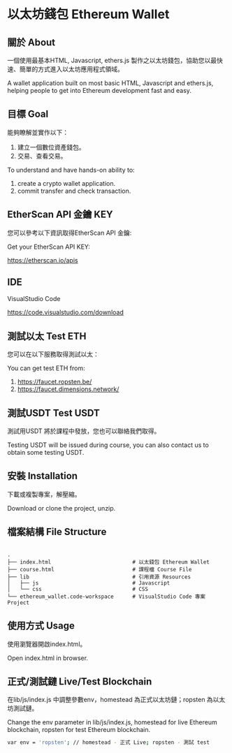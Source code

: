# 以太坊錢包 Ethereum Wallet
## 關於 About
一個使用最基本HTML, Javascript, ethers.js 製作之以太坊錢包，協助您以最快速、簡單的方式進入以太坊應用程式領域。

A wallet application built on most basic HTML, Javascript and ethers.js, helping people to get into Ethereum development fast and easy.

## 目標 Goal
能夠瞭解並實作以下：
1) 建立一個數位資產錢包。
2) 交易、查看交易。

To understand and have hands-on ability to:  
1) create a crypto wallet application.
2) commit transfer and check transaction.

## EtherScan API 金鑰 KEY
您可以參考以下資訊取得EtherScan API 金鑰: 

Get your EtherScan API KEY: 

https://etherscan.io/apis

## IDE 
VisualStudio Code

https://code.visualstudio.com/download

## 測試以太 Test ETH
您可以在以下服務取得測試以太：

You can get test ETH from: 

1) https://faucet.ropsten.be/
2) https://faucet.dimensions.network/

## 測試USDT Test USDT
測試用USDT 將於課程中發放，您也可以聯絡我們取得。

Testing USDT will be issued during course, you can also contact us to obtain some testing USDT.

## 安裝 Installation
下載或複製專案，解壓縮。

Download or clone the project, unzip. 

## 檔案結構 File Structure
<pre><code>
.
├── index.html                          # 以太錢包 Ethereum Wallet
├── course.html                         # 課程檔 Course File
├── lib                                 # 引用資源 Resources
│   ├── js                              # Javascript 
│   └── css                             # CSS 
└── ethereum_wallet.code-workspace      # VisualStudio Code 專案 Project
</code></pre>

## 使用方式 Usage
使用瀏覽器開啟index.html。

Open index.html in browser. 

## 正式/測試鏈 Live/Test Blockchain 
在lib/js/index.js 中調整參數env，homestead 為正式以太坊鏈；ropsten 為以太坊測試鏈。

Change the env parameter in lib/js/index.js, homestead for live Ethereum blockchain, ropsten for test Ethereum blockchain. 

```bash
var env = 'ropsten'; // homestead - 正式 Live; ropsten - 測試 test 
```
